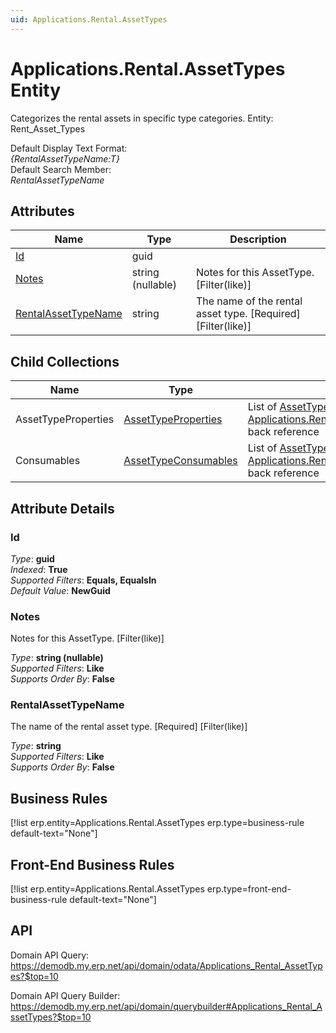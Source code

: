 ```yaml
---
uid: Applications.Rental.AssetTypes
---
```

# Applications.Rental.AssetTypes Entity

Categorizes the rental assets in specific type categories. Entity: Rent_Asset_Types

Default Display Text Format:  
_{RentalAssetTypeName:T}_  
Default Search Member:  
_RentalAssetTypeName_  

## Attributes

| Name | Type | Description |
| ---- | ---- | --- |
| [Id](Applications.Rental.AssetTypes.md#id) | guid |  
| [Notes](Applications.Rental.AssetTypes.md#notes) | string (nullable) | Notes for this AssetType. [Filter(like)] 
| [RentalAssetTypeName](Applications.Rental.AssetTypes.md#rentalassettypename) | string | The name of the rental asset type. [Required] [Filter(like)] 

## Child Collections

| Name | Type | Description |
| ---- | ---- | --- |
| AssetTypeProperties | [AssetTypeProperties](Applications.Rental.AssetTypeProperties.md) | List of [AssetTypeProperty](Applications.Rental.AssetTypeProperties.md) child objects, based on the [Applications.Rental.AssetTypeProperty.RentalAssetType](Applications.Rental.AssetTypeProperties.md#rentalassettype) back reference 
| Consumables | [AssetTypeConsumables](Applications.Rental.AssetTypeConsumables.md) | List of [AssetTypeConsumable](Applications.Rental.AssetTypeConsumables.md) child objects, based on the [Applications.Rental.AssetTypeConsumable.RentalAssetType](Applications.Rental.AssetTypeConsumables.md#rentalassettype) back reference 


## Attribute Details

### Id

_Type_: **guid**  
_Indexed_: **True**  
_Supported Filters_: **Equals, EqualsIn**  
_Default Value_: **NewGuid**  

### Notes

Notes for this AssetType. [Filter(like)]

_Type_: **string (nullable)**  
_Supported Filters_: **Like**  
_Supports Order By_: **False**  

### RentalAssetTypeName

The name of the rental asset type. [Required] [Filter(like)]

_Type_: **string**  
_Supported Filters_: **Like**  
_Supports Order By_: **False**  



## Business Rules

[!list erp.entity=Applications.Rental.AssetTypes erp.type=business-rule default-text="None"]

## Front-End Business Rules

[!list erp.entity=Applications.Rental.AssetTypes erp.type=front-end-business-rule default-text="None"]

## API

Domain API Query:
<https://demodb.my.erp.net/api/domain/odata/Applications_Rental_AssetTypes?$top=10>

Domain API Query Builder:
<https://demodb.my.erp.net/api/domain/querybuilder#Applications_Rental_AssetTypes?$top=10>


